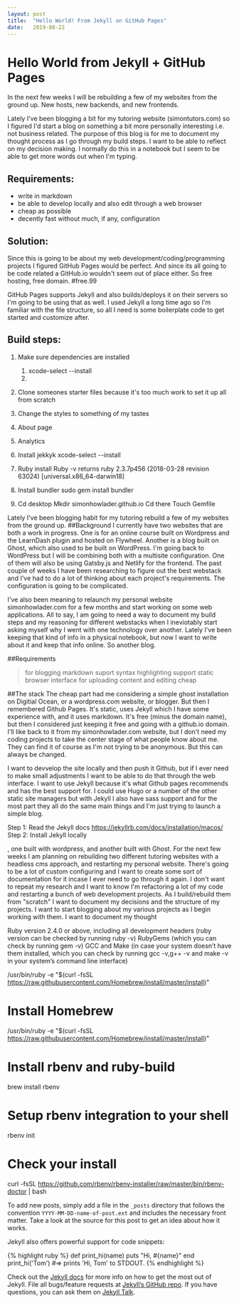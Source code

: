 ```yaml
---
layout: post
title:  "Hello World! From Jekyll on GitHub Pages"
date:   2019-08-22
---
```

# Hello World from Jekyll + GitHub Pages

In the next few weeks I will be rebuilding a few of my websites from the ground up. New hosts, new backends, and new frontends.

Lately I've been blogging a bit for my tutoring website (simontutors.com) so I figured I'd start a blog on something a bit more personally interesting i.e. not business related. The purpose of this blog is for me to document my thought process as I go through my build steps. I want to be able to reflect on my decision making. I normally do this in a notebook but I seem to be able to get more words out when I'm typing.

## Requirements:
- write in markdown
- be able to develop locally and also edit through a web browser
- cheap as possible
- decently fast without much, if any, configuration

## Solution:
Since this is going to be about my web development/coding/programming projects I figured GitHub Pages would be perfect. And since its all going to be code related a GitHub.io wouldn't seem out of place either. So free hosting, free domain. #free.99

GitHub Pages supports Jekyll and also builds/deploys it on their servers so I'm going to be using that as well. I used Jekyll a long time ago so I'm familiar with the file structure, so all I need is some boilerplate code to get started and customize after.

## Build steps:
1. Make sure dependencies are installed
    1. xcode-select --install
    2. 
2. Clone someones starter files because it's too much work to set it up all from scratch
3. Change the styles to something of my tastes
4. About page
5. Analytics


1. Install jekkyk
xcode-select --install

2. Ruby install
Ruby -v returns ruby 2.3.7p456 (2018-03-28 revision 63024) [universal.x86_64-darwin18]

3. Install bundler sudo gem install bundler

4. Cd desktop
Mkdir simonhowlader.github.io
Cd there
Touch Gemfile









Lately I've been blogging habit for my tutoring
 rebuild a few of my websites from the ground up.
##Background
I currently have two websites that are both a work in progress. One is for an online course built on Wordpress and the LearnDash plugin and hosted on Flywheel. Another is a blog built on Ghost, which also used to be built on WordPress. I'm going back to WordPress but I will be combining both with a multisite configuration. One of them will also be using Gatsby.js and Netlify for the frontend. The past couple of weeks I have been researching to figure out the best webstack and I've had to do a lot of thinking about each project's requirements. The configuration is going to be complicated.

I've also been meaning to relaunch my personal website simonhowlader.com for a few months and start working on some web applications. All to say, I am going to need a way to document my build steps and my reasoning for different webstacks when I ineviotably start asking myself why I went with one technology over another. Lately I've been keeping that kind of info in a physical notebook, but now I want to write about it and keep that info online. So another blog.

##Requirements
>for blogging
>markdown suport
>syntax highlighting support
>static
>browser interface for uploading content and editing
>cheap

##The stack
The cheap part had me considering a simple ghost installation on Digitial Ocean, or a wordpress.com website, or blogger. But then I remembered Github Pages. It's static, uses Jekyll which I have some experience with, and it uses markdown. It's free (minus the domain name), but then I considered just keeping it free and going with a github.io domain. I'll like back to it from my simonhowlader.com website, but I don't need my coding projects to take the center stage of what people know about me. They can find it of course as I'm not trying to be anonymous. But this can always be changed.

I want to devvelop the site locally and then push it Github, but if I ever need to make small adjustments I want to be able to do that through the web interface. I want to use Jekyll because it's what Github pages recommends and has the best support for. I could use Hugo or a number of the other static site managers but with Jekyll I also have sass support and for the most part they all do the same main things and I'm just trying to launch a simple blog.

Step 1: Read the Jekyll docs
https://jekyllrb.com/docs/installation/macos/
Step 2: Install Jekyll locally



, one built with wordpress, and another built with Ghost. For the next few weeks I am planning on rebuilding two different tutoring websites with a headless cms approach, and restarting my personal website. There's going to be a lot of custom configuring and I want to create some sort of documentation for it incase I ever need to go through it again. I don't want to repeat my research and I want to know
I'm refactoring a lot of my code and restarting a bunch of web development projects. As I build/rebuild them from "scratch" I want to document my decisions and the structure of my projects.
I want to start blogging about my various projects as I begin working with them. I want to document my thought


Ruby version 2.4.0 or above, including all development headers (ruby version can be checked by running ruby -v)
RubyGems (which you can check by running gem -v)
GCC and Make (in case your system doesn’t have them installed, which you can check by running gcc -v,g++ -v and make -v in your system’s command line interface)

/usr/bin/ruby -e "$(curl -fsSL https://raw.githubusercontent.com/Homebrew/install/master/install)"

# Install Homebrew
/usr/bin/ruby -e "$(curl -fsSL https://raw.githubusercontent.com/Homebrew/install/master/install)"

# Install rbenv and ruby-build
brew install rbenv

# Setup rbenv integration to your shell
rbenv init

# Check your install
curl -fsSL https://github.com/rbenv/rbenv-installer/raw/master/bin/rbenv-doctor | bash

To add new posts, simply add a file in the `_posts` directory that follows the convention `YYYY-MM-DD-name-of-post.ext` and includes the necessary front matter. Take a look at the source for this post to get an idea about how it works.

Jekyll also offers powerful support for code snippets:

{% highlight ruby %}
def print_hi(name)
  puts "Hi, #{name}"
end
print_hi('Tom')
#=> prints 'Hi, Tom' to STDOUT.
{% endhighlight %}

Check out the [Jekyll docs][jekyll-docs] for more info on how to get the most out of Jekyll. File all bugs/feature requests at [Jekyll’s GitHub repo][jekyll-gh]. If you have questions, you can ask them on [Jekyll Talk][jekyll-talk].

[jekyll-docs]: https://jekyllrb.com/docs/home
[jekyll-gh]:   https://github.com/jekyll/jekyll
[jekyll-talk]: https://talk.jekyllrb.com/
